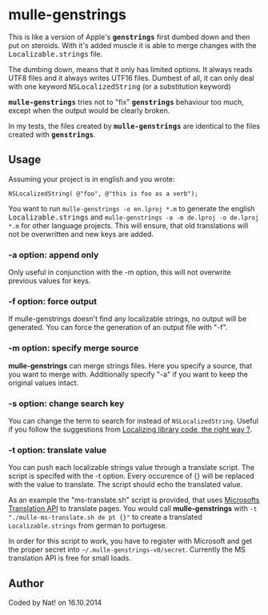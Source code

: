 # mulle-genstrings

This is like a version of Apple's <b><tt>genstrings</tt></b> first dumbed down 
and then put on steroids. With it's added muscle it is able to merge changes 
with the <tt>Localizable.strings</tt> file. 

The dumbing down, means that it only has limited options. It always reads 
UTF8 files and it always writes UTF16 files. Dumbest of all, it can only deal 
with one keyword <tt>NSLocalizedString</tt> (or a substitution keyword)

<b><tt>mulle-genstrings</tt></b> tries not to "fix" <b><tt>genstrings</tt></b> 
behaviour too much, except when the output would be clearly broken.

In my tests, the files created by <b><tt>mulle-genstrings</tt></b> are identical 
to the files created with <b><tt>genstrings</tt></b>.

## Usage

Assuming your project is in english and you wrote:

	NSLocalizedString( @"foo", @"this is foo as a verb");

You want to run `mulle-genstrings -o en.lproj *.m`  to generate the english 
<tt>Localizable.strings</tt> and `mulle-genstrings -a -m de.lproj -o de.lproj *.m` 
for other language projects. This will ensure, that old translations will not be 
overwritten and new keys are added.

### -a option: append only

Only useful in conjunction with the -m option, this will not overwrite previous values for keys.

### -f option: force output

If mulle-genstrings doesn't find any localizable strings, no output will be 
generated. You can force the generation of an output file with "-f".


### -m option: specify merge source

**mulle-genstrings** can merge strings files. Here you specify a source, that you 
want to merge with. Additionally specify "-a" if you want to keep the original 
values intact.


### -s option: change search key

You can change the term to search for instead of `NSLocalizedString`. Useful if
you follow the suggestions from [Localizing library code, the right way ?](//www.mulle-kybernetik.com/weblog/2015/localizing_library_code_the_r.html).

### -t option: translate value

You can push each localizable strings value through a translate script. The script is specifed with the -t option. Every occurence of {} will be replaced with the value to translate.
The script should echo the translated value.

As an example the "ms-translate.sh" script is provided, that uses [Microsofts Translation API](https://msdn.microsoft.com/en-us/library/mt146806.aspx)
to translate pages. You would call **mulle-genstrings** with `-t "./mulle-ms-translate.sh de pt {}"` to create a translated `Localizable.strings` from german to portugese.

In order for this script to work, you have to register with Microsoft and get the proper secret into `~/.mulle-genstrings-v0/secret`. Currently the MS translation API is free for small loads.
                                                                               
                                                                               
                                                                       
## Author

Coded by Nat! on 16.10.2014